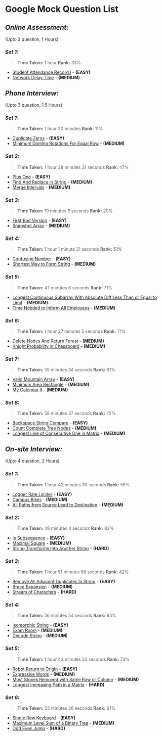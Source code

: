 # **Google Mock Question List**


## _**Online Assessment:**_ 
(Upto 2 question, 1 Hours)

### _**Set 1:**_
>**Time Taken:** 1 hour
>**Rank:** 33%
* [Student Attendance Record I](../string/StudentAttendanceRecordI.java) - **(EASY)**
* [Network Delay Time](../graph/NetworkDelayTime.java) - **(MEDIUM)**


## _**Phone Interview:**_ 
(Upto 3 question, 1.5 Hours)

### _**Set 1:**_
>**Time Taken:** 1 hour 30 minutes
>**Rank:** 11%
* [Duplicate Zeros](../array/DuplicateZeros.java) - **(EASY)**
* [Minimum Domino Rotations For Equal Row](../array/MinimumDominoRotationsForEqualRow.java) - **(MEDIUM)**

### _**Set 2:**_
>**Time Taken:** 1 hour 28 minutes 31 seconds
>**Rank:** 47%
* [Plus One](../../../googledeck/arraynstring/PlusOne.java) - **(EASY)**
* [Find And Replace in String](../../../googledeck/arraynstring/FindAndReplaceInString.java) - **(MEDIUM)**
* [Merge Intervals](../../../googledeck/sortnsearch/MergeIntervals.java) - **(MEDIUM)**

### _**Set 3:**_
>**Time Taken:** 19 minutes 6 seconds
>**Rank:** 20%
* [First Bad Version](../sortnsearch/FirstBadVersion.java) - **(EASY)**
* [Snapshot Array](../array/SnapshotArray.java) - **(MEDIUM)**

### _**Set 4:**_
>**Time Taken:** 1 hour 1 minute 31 seconds
>**Rank:** 51%
* [Confusing Number](../others/ConfusingNumber.java) - **(EASY)**
* [Shortest Way to Form String](../../../googledeck/ztopfifty/ShortestWayToFormString.java) - **(MEDIUM)**

### _**Set 5:**_
>**Time Taken:** 47 minutes 6 seconds
>**Rank:** 71%
* [Longest Continuous Subarray With Absolute Diff Less Than or Equal to Limit](../stacknqueue/LongestContSubarrayAbsDiffIsLimit.java) - **(MEDIUM)**
* [Time Needed to Inform All Employees](../tree/TimeNeededToInformEmployees.java) - **(MEDIUM)**

### _**Set 6:**_
>**Time Taken:** 1 hour 27 minutes 5 seconds
>**Rank:** 71%
* [Delete Nodes And Return Forest](../../../googledeck/ztopfifty/DeleteNodesAndReturnForest.java) - **(MEDIUM)**
* [Knight Probability in Chessboard](../recursion/KnightProbabilityInChess.java) - **(MEDIUM)**

### _**Set 7:**_
>**Time Taken:** 55 minutes 34 seconds
>**Rank:** 91%
* [Valid Mountain Array](../array/ValidMountainArray.java) - **(EASY)**
* [Minimum Area Rectangle](../../../googledeck/others/MinimumAreaRectangle.java) - **(MEDIUM)**
* [My Calendar II](../../../googledeck/others/MyCalendarII.java) - **(MEDIUM)**

### _**Set 8:**_
>**Time Taken:** 58 minutes 37 seconds
>**Rank:** 72%
* [Backspace String Compare](../../../googledeck/arraynstring/BackspaceStringCompare.java) - **(EASY)**
* [Count Complete Tree Nodes](../../../googledeck/treesngrapsh/CountCompleteTreeNodes.java) - **(MEDIUM)**
* [Longest Line of Consecutive One in Matrix](../array/LongestLineOfConsecutiveOne.java) - **(MEDIUM)**


## _**On-site Interview:**_ 
(Upto 4 question, 2 Hours)

### _**Set 1:**_
>**Time Taken:** 1 hour 42 minutes 30 seconds 
>**Rank:** 59%
* [Logger Rate Limiter](../../../googledeck/design/LoggerRateLimiter.java) - **(EASY)**
* [Campus Bikes](../../../googledeck/ztopfifty/CampusBikes.java) - **(MEDIUM)**
* [All Paths from Source Lead to Destination](../graph/AllPathsFromSourceToDestination.java) - **(MEDIUM)**

### _**Set 2:**_
>**Time Taken:** 48 minutes 4 seconds 
>**Rank:** 82%
* [Is Subsequence](../string/IsSubsequence.java) - **(EASY)**
* [Maximal Square](../dp/MaximalSquare.java) - **(MEDIUM)**
* [String Transforms Into Another String](../../../googledeck/ztopfifty/StringTransformsIntoAnotherString.java) - **(HARD)**

### _**Set 3:**_
>**Time Taken:** 1 hour 51 minutes 58 seconds 
>**Rank:** 42%
* [Remove All Adjacent Duplicates In String](../stacknqueue/RemoveAllAdjacentDuplicates.java) - **(EASY)**
* [Brace Expansion](../recursion/BraceExpansion.java) - **(MEDIUM)**
* [Stream of Characters](../tree/StreamOfCharacters.java) - **(HARD)**

### _**Set 4:**_
>**Time Taken:** 56 minutes 54 seconds 
>**Rank:** 93%
* [Isomorphic String](../string/IsomorphicStrings.java) - **(EASY)**
* [Exam Room](../sortnsearch/ExamRoom.java) - **(MEDIUM)**
* [Decode String](../../../googledeck/treesngrapsh/DecodeString.java) - **(MEDIUM)**

### _**Set 5:**_
>**Time Taken:** 1 hour 43 minutes 50 seconds 
>**Rank:** 73%
* [Robot Return to Origin](../array/RobotReturnToOrigin.java) - **(EASY)**
* [Expressive Words](../../../googledeck/arraynstring/ExpressiveWords.java) - **(MEDIUM)**
* [Most Stones Removed with Same Row or Column](../../../googledeck/treesngrapsh/MostStonesRemovedWithSameRowOrColumn.java) - **(MEDIUM)**
* [Longest Increasing Path in a Matrix](../../../googledeck/treesngrapsh/LongestIncreasingPathInMatrix.java) - **(HARD)**

### _**Set 6:**_
>**Time Taken:** 23 minutes 26 seconds 
>**Rank:** 91%
* [Single Row Keyboard](../string/SingleRowKeyboard.java) - **(EASY)**
* [Maximum Level Sum of a Binary Tree](../tree/MaxLevelSumOfBinaryTree.java) - **(MEDIUM)**
* [Odd Even Jump](../../../googledeck/intro/OddEvenJump.java) - **(HARD)**

